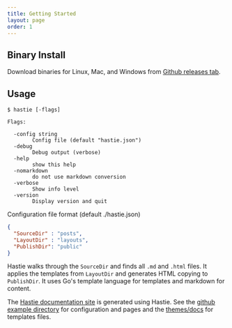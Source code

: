 ```yaml
---
title: Getting Started
layout: page
order: 1
---
```


## Binary Install

Download binaries for Linux, Mac, and Windows from [Github releases tab](https://github.com/mkaz/hastie/releases).


## Usage

```
$ hastie [-flags]

Flags:

  -config string
        Config file (default "hastie.json")
  -debug
        Debug output (verbose)
  -help
        show this help
  -nomarkdown
        do not use markdown conversion
  -verbose
        Show info level
  -version
        Display version and quit
```

Configuration file format (default ./hastie.json)

```json
{
  "SourceDir" : "posts",
  "LayoutDir" : "layouts",
  "PublishDir": "public"
}
```

Hastie walks through the `SourceDir` and finds all `.md` and `.html` files. It applies the templates from `LayoutDir` and generates HTML copying to `PublishDir`. It uses Go's template language for templates and markdown for content.

The [Hastie documentation site](https://mkaz.github.io/hastie/) is generated using Hastie. See the [github example directory](https://github.com/mkaz/hastie/tree/master/example) for configuration and pages and the [themes/docs](https://github.com/mkaz/hastie/tree/master/themes/docs) for templates files.

